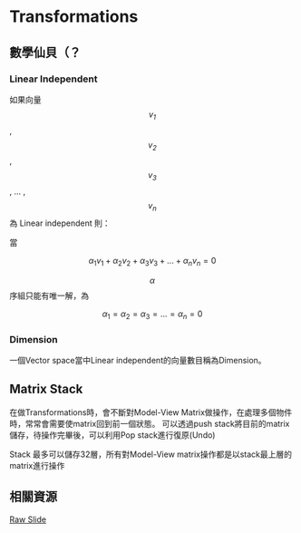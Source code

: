 # Transformations

## 數學仙貝（？

  ### Linear Independent
  如果向量 *$${v_1}$$*, *$${v_2}$$*, *$${v_3}$$*, ... , *$${v_n}$$* 為 Linear independent 則：
  
  當
  
  $${α_1}{v_1}+{α_2}{v_2}+{α_3}{v_3}+ ...  +{α_n}{v_n} = 0$$
  
  $${α}$$ 序組只能有唯一解，為
  
  $${α_1} = {α_2} = {α_3} = ... = {α_n} = 0$$
  
  ### Dimension
  一個Vector space當中Linear independent的向量數目稱為Dimension。
  
  

## Matrix Stack
  在做Transformations時，會不斷對Model-View Matrix做操作，在處理多個物件時，常常會需要使matrix回到前一個狀態。
  可以透過push stack將目前的matrix儲存，待操作完畢後，可以利用Pop stack進行復原(Undo)
  
  Stack 最多可以儲存32層，所有對Model-View matrix操作都是以stack最上層的matrix進行操作

## 相關資源

[Raw Slide](https://raw.githubusercontent.com/erickson-makotoki/computer-graphic-yzu/master/cg_lecture_04.pdf)
